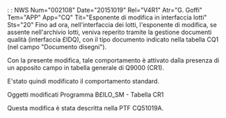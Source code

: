 :  : NWS Num="002108" Date="20151019" Rel="V4R1" Atr="G. Goffi" Tem="APP" App="CQ" Tit="Esponente di modifica in interfaccia lotti" Sts="20"
Fino ad ora, nell'interfaccia dei lotti, l'esponente di modifica, se assente nell'archivio lotti, veniva reperito tramite la gestione documenti qualità (interfaccia £IDQ), con il tipo documento indicato nella tabella CQ1 (nel campo "Documento disegni").

Con la presente modifica, tale comportamento è attivato dalla presenza di un apposito campo in tabella generale di Q9000 (CR1).

E'stato quindi modificato il comportamento standard.

Oggetti modificati
Programma B£ILO_SM - Tabella CR1

Questa modifica è stata descritta nella PTF CQ51019A.
